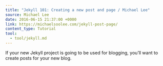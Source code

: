 ```yaml
---
title: "Jekyll 101: Creating a new post and page / Michael Lee"
source: Michael Lee
date: 2016-06-15 21:37:00 +0000
link: https://michaelsoolee.com/jekyll-post-page/
content_type: Tutorial
tool:
  - tool/jekyll.md
---
```

If your new Jekyll project is going to be used for blogging, you’ll want to create posts for your new blog.





